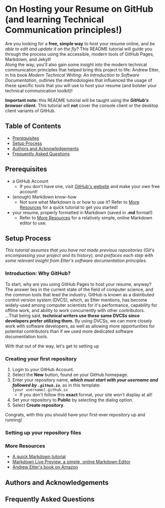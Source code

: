 # On Hosting your Resume on GitHub (and learning Technical Communication principles!)

Are you looking for a **free, simple way** to host your resume online, and *be able to edit and update it on the fly*? This README tutorial will guide you through the process using the accessible, modern tools of GitHub Pages, Markdown, and Jekyll!  
Along the way, you'll also gain some insight into the modern technical communication principles that helped bring this project to life: Andrew Etter, in his book *Modern Technical Writing: An Introduction to Software Documentation*, outlines the methodologies that influenced the usage of these specific tools that you will use to host your resume (and bolster your technical communication toolkit)! 

**Important note:** this README tutorial will be taught using the ***GitHub's browser client.*** This tutorial will **not** cover the console client or the desktop client variants of GitHub.

## Table of Contents
* [Prerequisites](#prerequisites)
* [Setup Process](#setup-process)
* [Authors and Acknowledgements](#authors-and-acknowledgements)
* [Frequently Asked Questions](#frequently-asked-questions)

## Prerequisites

* a GitHub Account
    * If you don't have one, visit [GitHub's website](https://github.com/) and make your own free account!
* (enough) Markdown know-how
    * Not sure what Markdown is or how to use it? Refer to [More Resources](#more-resources) for a quick tutorial to get you started!
* your resume, properly formatted in Markdown (saved in **.md** format!)
    * Refer to [More Resources](#more-resources) for a relatively simple, online Markdown editor to use.

## Setup Process
*This tutorial assumes that you have not made previous repositories (Git's encompassing your project and its history), and prefaces each step with some relevant insight from Etter's software documentation principles.*

### Introduction: Why GitHub?
To start, why are you using GitHub Pages to host your resume, anyway? The answer lies in the current state of the field of computer science, and the common tools that lead the industry. GitHub is known as a distributed control version system (DVCS), which, as Etter mentions, has become widely-used among computer scientists for it's performance, capability for offline work, and ability to work concurrently with other contributors.  
...That being said, **technical writers use these same DVCSs since developers prefer utilizing them.** By using DVCSs, we can more closely work with software developers, as well as allowing more opportunities for potential contributors than if we used more dedicated software documentation tools.

With that out of the way, let's get to setting up 


### Creating your first repository
1. Login to your GitHub Account.
2. Select the **New** button, found on your GitHub homepage.
3. Enter your repository name, ***which must start with your username and followed by `.github.io`***, as in this template:  
    `[your username].github.io`  
    * If you don't follow this **exact** format, your site won't display at all!
4. Set your repository to **Public** by selecting the dialog option.
5. Select **Create repository**.

Congrats, with this you should have your first-ever repository up and running! 

### Setting up your repository files
### 
### More Resources
* [A quick Markdown tutorial](https://markdowntutorial.com)
* [Markdown Live Preview, a simple, online Markdown Editor](https://markdownlivepreview.com/)
* [Andrew Etter's book on Amazon](https://www.amazon.ca/Modern-Technical-Writing-Introduction-Documentation-ebook/dp/B01A2QL9SS)

## Authors and Acknowledgements

## Frequently Asked Questions

